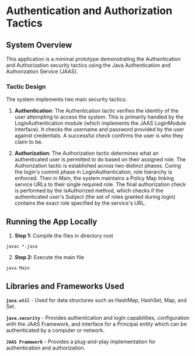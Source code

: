 # Authentication and Authorization Tactics

## System Overview

This application is a minimal prototype demonstrating the Authentication and Authorization security tactics using the Java Authentication and Authorization Service (JAAS). 

### Tactic Design

The system implements two main security tactics:

1. **Authentication**: The Authentication tactic verifies the identity of the user attempting to access the system. This is primarily handled by the LoginAuthentication module (which implements the JAAS LoginModule interface). It checks the username and password provided by the user against credentials. A successful check confirms the user is who they claim to be.

2. **Authorization**: The Authorization tactic determines what an authenticated user is permitted to do based on their assigned role. The Authorization tactic is established across two distinct phases. Curing the login's commit phase in LoginAuthentication, role hierarchy is enforced. Then in Main, the system maintains a Policy Map linking service URLs to their single required role. The final authorization check is performed by the isAuthorized method, which checks if the authenticated user's Subject (the set of roles granted during login) contains the exact role specified by the service's URL.

## Running the App Locally

1. **Step 1:** Compile the files in directory root
```
javac *.java
```

2. **Step 2:** Execute the main file
```
java Main
```

## Libraries and Frameworks Used

**`java.util`** - Used for data structures such as HashMap, HashSet, Map, and Set.

**`java.security`** - Provides authentication and login capabilities, configuration with the JAAS Framework, and interface for a Principal entity which can be authenticated by a computer or network.

**`JAAS Framework`** - Provides a plug-and-play implementation for authentication and authorization.